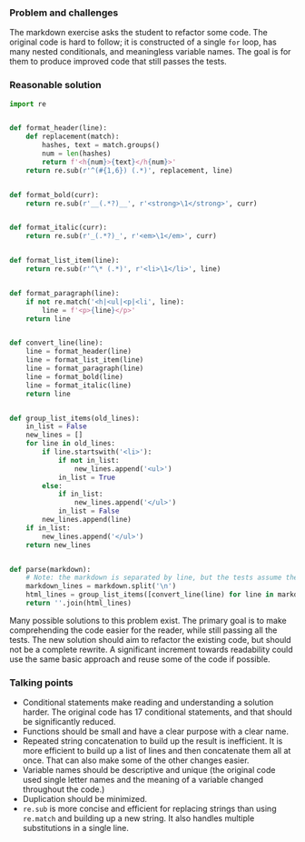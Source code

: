### Problem and challenges
	
The markdown exercise asks the student to refactor some code. The original code is 
hard to follow; it is constructed of a single `for` loop, has many nested 
conditionals, and meaningless variable names. The goal is for them to produce 
improved code that still passes the tests.
	
### Reasonable solution
	
```python
import re


def format_header(line):
    def replacement(match):
        hashes, text = match.groups()
        num = len(hashes)
        return f'<h{num}>{text}</h{num}>'
    return re.sub(r'^(#{1,6}) (.*)', replacement, line)


def format_bold(curr):
    return re.sub(r'__(.*?)__', r'<strong>\1</strong>', curr)


def format_italic(curr):
    return re.sub(r'_(.*?)_', r'<em>\1</em>', curr)


def format_list_item(line):
    return re.sub(r'^\* (.*)', r'<li>\1</li>', line)


def format_paragraph(line):
    if not re.match('<h|<ul|<p|<li', line):
        line = f'<p>{line}</p>'
    return line


def convert_line(line):
    line = format_header(line)
    line = format_list_item(line)
    line = format_paragraph(line)
    line = format_bold(line)
    line = format_italic(line)
    return line


def group_list_items(old_lines):
    in_list = False
    new_lines = []
    for line in old_lines:
        if line.startswith('<li>'):
            if not in_list:
                new_lines.append('<ul>')
            in_list = True
        else:
            if in_list:
                new_lines.append('</ul>')
            in_list = False
        new_lines.append(line)
    if in_list:
        new_lines.append('</ul>')
    return new_lines


def parse(markdown):
    # Note: the markdown is separated by line, but the tests assume the HTML is all a single line
    markdown_lines = markdown.split('\n')
    html_lines = group_list_items([convert_line(line) for line in markdown_lines])
    return ''.join(html_lines)
```

Many possible solutions to this problem exist. The primary goal is to make comprehending the code 
easier for the reader, while still passing all the tests. The new solution should aim to refactor the existing code, but should not be a complete rewrite. A significant increment towards readability could use the same basic approach and reuse some of the code if possible. 
	
### Talking points

- Conditional statements make reading and understanding a solution harder. The original code has 
17 conditional statements, and that should be significantly reduced.
- Functions should be small and have a clear purpose with a clear name.
- Repeated string concatenation to build up the result is inefficient. It is more efficient to build up a list of lines and then concatenate them all at once. That can also make some of the other changes easier.
- Variable names should be descriptive and unique (the original code used single letter names and the meaning of a variable 
changed throughout the code.)
- Duplication should be minimized.
- `re.sub` is more concise and efficient for replacing strings than using `re.match` and building up a new string. It also handles multiple substitutions in a single line.
